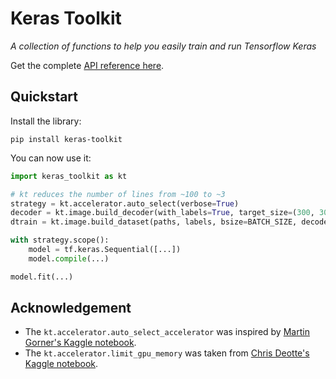 # Keras Toolkit

*A collection of functions to help you easily train and run Tensorflow Keras*

Get the complete [API reference here](https://github.com/xhlulu/keras-toolkit/blob/master/docs/references.md).

## Quickstart

Install the library:

```
pip install keras-toolkit
```

You can now use it:
```python
import keras_toolkit as kt

# kt reduces the number of lines from ~100 to ~3
strategy = kt.accelerator.auto_select(verbose=True)
decoder = kt.image.build_decoder(with_labels=True, target_size=(300, 300))
dtrain = kt.image.build_dataset(paths, labels, bsize=BATCH_SIZE, decode_fn=decoder)

with strategy.scope():
    model = tf.keras.Sequential([...])
    model.compile(...)

model.fit(...)
```


## Acknowledgement

* The `kt.accelerator.auto_select_accelerator` was inspired by [Martin Gorner's Kaggle notebook](https://www.kaggle.com/mgornergoogle/getting-started-with-100-flowers-on-tpu).
* The `kt.accelerator.limit_gpu_memory` was taken from [Chris Deotte's Kaggle notebook](https://www.kaggle.com/cdeotte/part-2-rapids-tfidfvectorizer-cv-0-700).